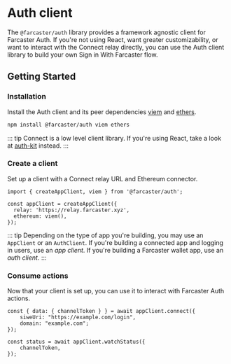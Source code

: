 # Auth client

The `@farcaster/auth` library provides a framework agnostic client for Farcaster Auth. If you're not using React, want greater customizability, or want to interact with the Connect relay directly, you can use the Auth client library to build your own Sign in With Farcaster flow.

## Getting Started

### Installation

Install the Auth client and its peer dependencies [viem](https://viem.sh/) and [ethers](https://docs.ethers.org/v6/).

```sh
npm install @farcaster/auth viem ethers
```

::: tip
Connect is a low level client library. If you're using React, take a look at [auth-kit](../introduction) instead.
:::

### Create a client

Set up a client with a Connect relay URL and Ethereum connector.

```tsx
import { createAppClient, viem } from '@farcaster/auth';

const appClient = createAppClient({
  relay: 'https://relay.farcaster.xyz',
  ethereum: viem(),
});
```

::: tip
Depending on the type of app you're building, you may use an `AppClient` or an `AuthClient`. If you're building a connected app and logging in users, use an _app client_. If you're building a Farcaster wallet app, use an _auth client_.
:::

### Consume actions

Now that your client is set up, you can use it to interact with Farcaster Auth actions.

```tsx
const { data: { channelToken } } = await appClient.connect({
    siweUri: "https://example.com/login",
    domain: "example.com";
});

const status = await appClient.watchStatus({
    channelToken,
});
```
